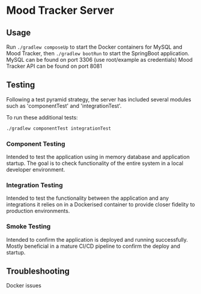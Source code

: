 # Mood Tracker Server

## Usage

Run ``./gradlew composeUp`` to start the Docker containers for MySQL and Mood Tracker, then ``./gradlew bootRun`` to start the SpringBoot application.
MySQL can be found on port 3306 (use root/example as credentials)
Mood Tracker API can be found on port 8081

## Testing

Following a test pyramid strategy, the server has included several modules such as 'componentTest' and 'integrationTest'.

To run these additional tests:
```bash
./gradlew componentTest integrationTest
```

### Component Testing
Intended to test the application using in memory database and application startup. The goal is to check functionality of the entire system in a local developer environment.

### Integration Testing
Intended to test the functionality between the application and any integrations it relies on in a Dockerised container to provide closer fidelity to production environments.

### Smoke Testing
Intended to confirm the application is deployed and running successfully. Mostly beneficial in a mature CI/CD pipeline to confirm the deploy and startup.

## Troubleshooting
Docker issues
